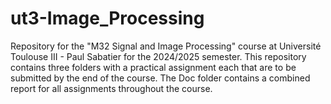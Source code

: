 # ut3-Image_Processing


Repository for the "M32 Signal and Image Processing" course at Université Toulouse III - Paul Sabatier for the 2024/2025 semester. This repository contains three folders with a practical assignment each that are to be submitted by the end of the course. The Doc folder contains a combined report for all assignments throughout the course.
